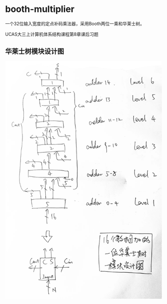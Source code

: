 # booth-multiplier
一个32位输入宽度的定点补码乘法器，采用Booth两位一乘和华莱士树。

UCAS大三上计算机体系结构课程第8章课后习题

## 华莱士树模块设计图

![](Wallace_Tree.jpg)
